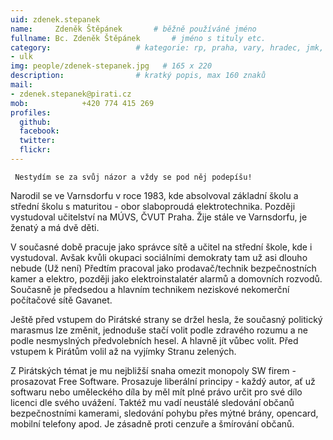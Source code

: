 ```yaml
---
uid: zdenek.stepanek
name:     Zdeněk Štěpánek	  	# běžně používáné jméno
fullname: Bc. Zdeněk Štěpánek	  	# jméno s tituly etc.
category:                 	# kategorie: rp, praha, vary, hradec, jmk, senat
- ulk
img: people/zdenek-stepanek.jpg   # 165 x 220
description:              	# kratký popis, max 160 znaků
mail:
- zdenek.stepanek@pirati.cz
mob:			+420 774 415 269	
profiles:
  github: 
  facebook: 
  twitter: 
  flickr:
---
```


     Nestydím se za svůj názor a vždy se pod něj podepíšu!

Narodil se ve Varnsdorfu v roce 1983, kde absolvoval základní školu a střední školu s maturitou - obor slaboproudá elektrotechnika. Později vystudoval učitelství na MÚVS, ČVUT Praha. Žije stále ve Varnsdorfu, je ženatý a má dvě děti.

V současné době pracuje jako správce sítě a učitel na střední škole, kde i vystudoval. Avšak kvůli okupaci sociálními demokraty tam už asi dlouho nebude (Už není) Předtím pracoval jako prodavač/technik bezpečnostních kamer a elektro, později jako elektroinstalatér alarmů a domovních rozvodů. Současně je předsedou a hlavním technikem neziskové nekomerční počítačové sítě Gavanet.

Ještě před vstupem do Pirátské strany se držel hesla, že současný politický marasmus lze změnit, jednoduše stačí volit podle zdravého rozumu a ne podle nesmyslných předvolebních hesel. A hlavně jít vůbec volit. Před vstupem k Pirátům volil až na vyjímky Stranu zelených.

Z Pirátských témat je mu nejbližší snaha omezit monopoly SW firem - prosazovat Free Software. Prosazuje liberální principy - každý autor, ať už softwaru nebo uměleckého díla by měl mít plné právo určit pro své dílo licenci dle svého uvážení. Taktéž mu vadí neustálé sledování občanů bezpečnostními kamerami, sledování pohybu přes mýtné brány, opencard, mobilní telefony apod. Je zásadně proti cenzuře a šmírování občanů. 
